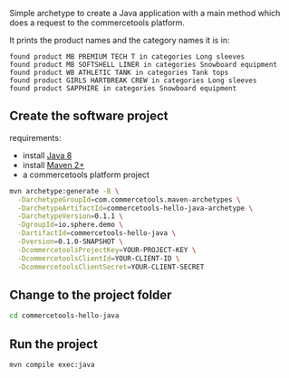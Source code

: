 Simple archetype to create a Java application with a main method which does a request to the commercetools platform.

It prints the product names and the category names it is in:

```
found product MB PREMIUM TECH T in categories Long sleeves
found product MB SOFTSHELL LINER in categories Snowboard equipment
found product WB ATHLETIC TANK in categories Tank tops
found product GIRLS HARTBREAK CREW in categories Long sleeves
found product SAPPHIRE in categories Snowboard equipment
```

Create the software project
----------------
requirements:
* install [Java 8](http://www.oracle.com/technetwork/java/javase/downloads/jdk8-downloads-2133151.html)
* install [Maven 2+](https://maven.apache.org)
* a commercetools platform project


```bash
mvn archetype:generate -B \
  -DarchetypeGroupId=com.commercetools.maven-archetypes \
  -DarchetypeArtifactId=commercetools-hello-java-archetype \
  -DarchetypeVersion=0.1.1 \
  -DgroupId=io.sphere.demo \
  -DartifactId=commercetools-hello-java \
  -Dversion=0.1.0-SNAPSHOT \
  -DcommercetoolsProjectKey=YOUR-PROJECT-KEY \
  -DcommercetoolsClientId=YOUR-CLIENT-ID \
  -DcommercetoolsClientSecret=YOUR-CLIENT-SECRET
```

Change to the project folder
----------------------------
```bash
cd commercetools-hello-java
```

Run the project
----------------

```bash
mvn compile exec:java
```
